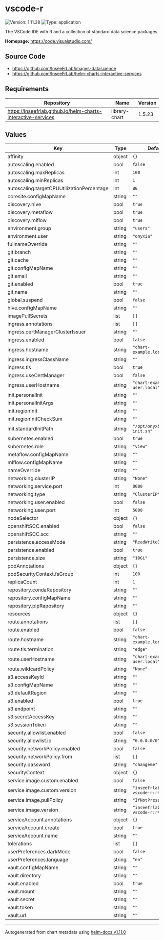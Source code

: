 # vscode-r

![Version: 1.11.38](https://img.shields.io/badge/Version-1.11.38-informational?style=flat-square) ![Type: application](https://img.shields.io/badge/Type-application-informational?style=flat-square)

The VSCode IDE with R and a collection of standard data science packages.

**Homepage:** <https://code.visualstudio.com/>

## Source Code

* <https://github.com/InseeFrLab/images-datascience>
* <https://github.com/InseeFrLab/helm-charts-interactive-services>

## Requirements

| Repository | Name | Version |
|------------|------|---------|
| https://inseefrlab.github.io/helm-charts-interactive-services | library-chart | 1.5.23 |

## Values

| Key | Type | Default | Description |
|-----|------|---------|-------------|
| affinity | object | `{}` |  |
| autoscaling.enabled | bool | `false` |  |
| autoscaling.maxReplicas | int | `100` |  |
| autoscaling.minReplicas | int | `1` |  |
| autoscaling.targetCPUUtilizationPercentage | int | `80` |  |
| coresite.configMapName | string | `""` |  |
| discovery.hive | bool | `true` |  |
| discovery.metaflow | bool | `true` |  |
| discovery.mlflow | bool | `true` |  |
| environment.group | string | `"users"` |  |
| environment.user | string | `"onyxia"` |  |
| fullnameOverride | string | `""` |  |
| git.branch | string | `""` |  |
| git.cache | string | `""` |  |
| git.configMapName | string | `""` |  |
| git.email | string | `""` |  |
| git.enabled | bool | `true` |  |
| git.name | string | `""` |  |
| global.suspend | bool | `false` |  |
| hive.configMapName | string | `""` |  |
| imagePullSecrets | list | `[]` |  |
| ingress.annotations | list | `[]` |  |
| ingress.certManagerClusterIssuer | string | `""` |  |
| ingress.enabled | bool | `false` |  |
| ingress.hostname | string | `"chart-example.local"` |  |
| ingress.ingressClassName | string | `""` |  |
| ingress.tls | bool | `true` |  |
| ingress.useCertManager | bool | `false` |  |
| ingress.userHostname | string | `"chart-example-user.local"` |  |
| init.personalInit | string | `""` |  |
| init.personalInitArgs | string | `""` |  |
| init.regionInit | string | `""` |  |
| init.regionInitCheckSum | string | `""` |  |
| init.standardInitPath | string | `"/opt/onyxia-init.sh"` |  |
| kubernetes.enabled | bool | `true` |  |
| kubernetes.role | string | `"view"` |  |
| metaflow.configMapName | string | `""` |  |
| mlflow.configMapName | string | `""` |  |
| nameOverride | string | `""` |  |
| networking.clusterIP | string | `"None"` |  |
| networking.service.port | int | `8080` |  |
| networking.type | string | `"ClusterIP"` |  |
| networking.user.enabled | bool | `false` |  |
| networking.user.port | int | `5000` |  |
| nodeSelector | object | `{}` |  |
| openshiftSCC.enabled | bool | `false` |  |
| openshiftSCC.scc | string | `""` |  |
| persistence.accessMode | string | `"ReadWriteOnce"` |  |
| persistence.enabled | bool | `true` |  |
| persistence.size | string | `"10Gi"` |  |
| podAnnotations | object | `{}` |  |
| podSecurityContext.fsGroup | int | `100` |  |
| replicaCount | int | `1` |  |
| repository.condaRepository | string | `""` |  |
| repository.configMapName | string | `""` |  |
| repository.pipRepository | string | `""` |  |
| resources | object | `{}` |  |
| route.annotations | list | `[]` |  |
| route.enabled | bool | `false` |  |
| route.hostname | string | `"chart-example.local"` |  |
| route.tls.termination | string | `"edge"` |  |
| route.userHostname | string | `"chart-example-user.local"` |  |
| route.wildcardPolicy | string | `"None"` |  |
| s3.accessKeyId | string | `""` |  |
| s3.configMapName | string | `""` |  |
| s3.defaultRegion | string | `""` |  |
| s3.enabled | bool | `true` |  |
| s3.endpoint | string | `""` |  |
| s3.secretAccessKey | string | `""` |  |
| s3.sessionToken | string | `""` |  |
| security.allowlist.enabled | bool | `false` |  |
| security.allowlist.ip | string | `"0.0.0.0/0"` |  |
| security.networkPolicy.enabled | bool | `false` |  |
| security.networkPolicy.from | list | `[]` |  |
| security.password | string | `"changeme"` |  |
| securityContext | object | `{}` |  |
| service.image.custom.enabled | bool | `false` |  |
| service.image.custom.version | string | `"inseefrlab/onyxia-vscode-r:r4.3.3"` |  |
| service.image.pullPolicy | string | `"IfNotPresent"` |  |
| service.image.version | string | `"inseefrlab/onyxia-vscode-r:r4.3.3"` |  |
| serviceAccount.annotations | object | `{}` |  |
| serviceAccount.create | bool | `true` |  |
| serviceAccount.name | string | `""` |  |
| tolerations | list | `[]` |  |
| userPreferences.darkMode | bool | `false` |  |
| userPreferences.language | string | `"en"` |  |
| vault.configMapName | string | `""` |  |
| vault.directory | string | `""` |  |
| vault.enabled | bool | `true` |  |
| vault.mount | string | `""` |  |
| vault.secret | string | `""` |  |
| vault.token | string | `""` |  |
| vault.url | string | `""` |  |

----------------------------------------------
Autogenerated from chart metadata using [helm-docs v1.11.0](https://github.com/norwoodj/helm-docs/releases/v1.11.0)
